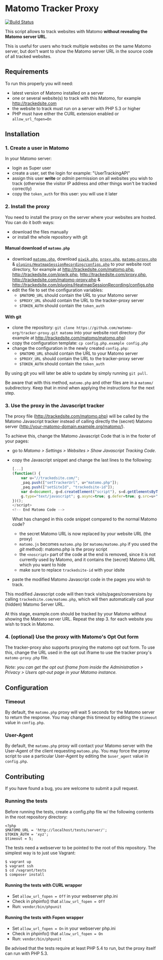 # Matomo Tracker Proxy

[![Build Status](https://travis-ci.com/matomo-org/tracker-proxy.svg?branch=master)](https://travis-ci.com/matomo-org/tracker-proxy)

This script allows to track websites with Matomo **without revealing the Matomo server URL**.

This is useful for users who track multiple websites on the same Matomo server, but don't want to show the Matomo server URL in the source code of all tracked websites.

## Requirements

To run this properly you will need:

- latest version of Matomo installed on a server
- one or several website(s) to track with this Matomo, for example http://trackedsite.com
- the website to track must run on a server with PHP 5.3 or higher
- PHP must have either the CURL extension enabled or `allow_url_fopen=On`

## Installation

### 1. Create a user in Matomo

In your Matomo server:

- login as Super user
- create a user, set the login for example: "UserTrackingAPI"
- assign this user **write** or *admin* permission on all websites you wish to track (otherwise the visitor IP address and other things won't be tracked correctly)
- copy the `token_auth` for this user: you will use it later

### 2. Install the proxy

You need to install the proxy on the server where your websites are hosted. You can do it both ways:

- download the files manually
- or install the whole repository with git

#### Manual download of `matomo.php`

- download [`matomo.php`](https://raw.githubusercontent.com/matomo-org/tracker-proxy/master/matomo.php), download [`piwik.php`](https://raw.githubusercontent.com/matomo-org/tracker-proxy/master/piwik.php), [`proxy.php`](https://raw.githubusercontent.com/matomo-org/tracker-proxy/master/proxy.php), [`matomo-proxy.php`](https://raw.githubusercontent.com/matomo-org/tracker-proxy/master/matomo-proxy.php) & [`plugins/HeatmapSessionRecording/configs.php`](https://raw.githubusercontent.com/matomo-org/tracker-proxy/master/plugins/HeatmapSessionRecording/configs.php)
  to your website root directory, for example at http://trackedsite.com/matomo.php, http://trackedsite.com/piwik.php, http://trackedsite.com/proxy.php, http://trackedsite.com/matomo-proxy.php & http://trackedsite.com/plugins/HeatmapSessionRecording/configs.php
- edit the file to set the configuration variables:
    - `$MATOMO_URL` should contain the URL to your Matomo server
    - `$PROXY_URL` should contain the URL to the tracker-proxy server
    - `$TOKEN_AUTH` should contain the `token_auth`

#### With git

- clone the repository: `git clone https://github.com/matomo-org/tracker-proxy.git matomo` into your website root directory (for example at http://trackedsite.com/matomo/matomo.php)
- copy the configuration template: `cp config.php.example config.php`
- change the configuration in the newly created `config.php`:
    - `$MATOMO_URL` should contain the URL to your Matomo server
    - `$PROXY_URL` should contain the URL to the tracker-proxy server
    - `$TOKEN_AUTH` should contain the `token_auth`

By using git you will later be able to update by simply running `git pull`.

Be aware that with this method, `matomo.php` and other files are in a `matomo/` subdirectory. Keep that in mind when applying the instructions for the next step.

### 3. Use the proxy in the Javascript tracker

The proxy file (http://trackedsite.com/matomo.php) will be called by the Matomo Javascript tracker instead of calling directly the (secret) Matomo server (http://your-matomo-domain.example.org/matomo/).

To achieve this, change the Matomo Javascript Code that is in the footer of your pages:

- go to *Matomo > Settings > Websites > Show Javascript Tracking Code*.
- copy the Javascript snippet and change the last lines to the following:

    ```javascript
    [...]
    (function() {
        var u="//trackedsite.com/";
        _paq.push(["setTrackerUrl", u+"matomo.php"]);
        _paq.push(["setSiteId", "trackedsite-id"]);
        var d=document, g=d.createElement("script"), s=d.getElementsByTagName("script")[0];
        g.type="text/javascript"; g.async=true; g.defer=true; g.src=u+"matomo.php"; s.parentNode.insertBefore(g,s);
    })();
    </script>
    <!-- End Matomo Code -->
    ```

    What has changed in this code snippet compared to the normal Matomo code?

    - the secret Matomo URL is now replaced by your website URL (the proxy)
    - `matomo.js` becomes `matomo.php` (or `matomo/matomo.php` if you used the *git* method): matomo.php is the proxy script
    - the `<noscript>` part of the code at the end is removed, since it is not currently used by Matomo, and it contains the (secret) Matomo URL which you want to hide
    - make sure to replace `trackedsite-id` with your idsite

- paste the modified Matomo Javascript code in the pages you wish to track.

This modified Javascript code will then track visits/pages/conversions by calling `trackedsite.com/matomo.php`, which will then automatically call your (hidden) Matomo Server URL.

At this stage, example.com should be tracked by your Matomo without showing the Matomo server URL. Repeat the step 3. for each website you wish to track in Matomo.

### 4. (optional) Use the proxy with Matomo's Opt Out form

The tracker-proxy also supports proxying the matomo opt out form. To use this, change the URL used in the opt out iframe to use
the tracker proxy's `matomo-proxy.php` file.

_Note: you can get the opt out iframe from inside the Administration > Privacy > Users opt-out page in your Matomo instance._

## Configuration

### Timeout

By default, the `matomo.php` proxy will wait 5 seconds for the Matomo server to return the response. 
You may change this timeout by editing the `$timeout` value in `config.php`.
 
### User-Agent
 
By default, the `matomo.php` proxy will contact your Matomo server with the User-Agent of the client requesting `matomo.php`. 
You may force the proxy script to use a particular User-Agent by  editing the `$user_agent` value in `config.php`.

## Contributing

If you have found a bug, you are welcome to submit a pull request.

### Running the tests

Before running the tests, create a config.php file w/ the following contents in the root repository directory:

```
<?php
$MATOMO_URL = 'http://localhost/tests/server/';
$TOKEN_AUTH = 'xyz';
$timeout = 5;
```

The tests need a webserver to be pointed to the root of this repository. The simplest way is to just use Vagrant:

```
$ vagrant up
$ vagrant ssh
$ cd /vagrant/tests
$ composer install
```
#### Running the tests with CURL wrapper

* Set `allow_url_fopen = Off` in your webserver php.ini
* Check in phpinfo() that `allow_url_fopen = Off`
* Run: `vendor/bin/phpunit`

#### Running the tests with Fopen wrapper

* Set `allow_url_fopen = On` in your webserver php.ini
* Check in phpinfo() that `allow_url_fopen = On`
* Run: `vendor/bin/phpunit`

Be advised that the tests require at least PHP 5.4 to run, but the proxy itself can run with PHP 5.3.
